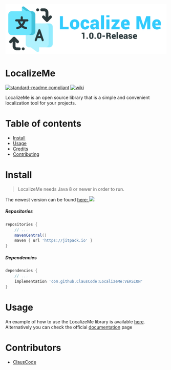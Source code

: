 ![banner](logo.png)

# LocalizeMe

[![standard-readme compliant](https://img.shields.io/badge/readme%20style-standard-brightgreen.svg?style=for-the-badge)](https://github.com/RichardLitt/standard-readme)
[![wiki](https://img.shields.io/badge/documentation-wiki-74aad6?style=for-the-badge)](https://github.com/ClausCode/LocalizeMe/tree/master/.github/USAGE.md)

LocalizeMe is an open source library that is a simple and convenient localization tool for your projects.

# Table of contents
- [Install](#install)
- [Usage](#usage)
- [Credits](#credits)
- [Contributing](#contributing)

# Install
> LocalizeMe needs Java 8 or newer in order to run.

The newest version can be found [here: ![](https://jitpack.io/v/ClausCode/LocalizeMe.svg)](https://jitpack.io/#ClausCode/LocalizeMe)

##### Repositories
```groovy
repositories {
    // ...
    mavenCentral()
    maven { url 'https://jitpack.io' }
}
```
##### Dependencies
```groovy
dependencies {
    // ...
    implementation 'com.github.ClausCode:LocalizeMe:VERSION'
}
```
# Usage
An example of how to use the LocalizeMe library is available [here](https://github.com/ClausCode/LocalizeMe/blob/master/src/test/Example.java).
Alternatively you can check the official [documentation](https://github.com/ClausCode/LocalizeMe/tree/master/.github/USAGE.md) page

# Contributors
* [ClausCode](https://github.com/ClausCode)